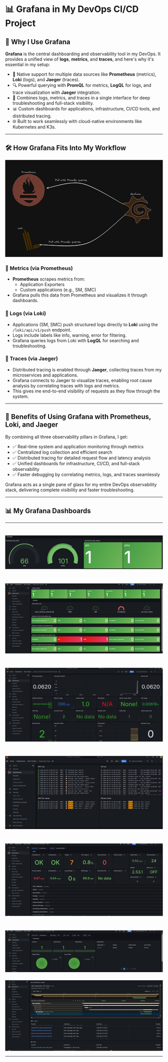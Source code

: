 # 📊 Grafana in My DevOps CI/CD Project

## 📌 Why I Use Grafana

**Grafana** is the central dashboarding and observability tool in my DevOps. It provides a unified view of **logs**, **metrics**, and **traces**, and here's why it's essential in my setup:

- 🧩 Native support for multiple data sources like **Prometheus** (metrics), **Loki** (logs), and **Jaeger** (traces).
- 🔍 Powerful querying with **PromQL** for metrics, **LogQL** for logs, and trace visualization with **Jaeger** integration.
- 🧠 Combines logs, metrics, and traces in a single interface for deep troubleshooting and full-stack visibility.
- 📊 Custom dashboards for applications, infrastructure, CI/CD tools, and distributed tracing.
- 🌐 Built to work seamlessly with cloud-native environments like Kubernetes and K3s.

---

## 🛠️ How Grafana Fits Into My Workflow

![Grafana Architecture Diagram](/images/grafana.png)

### 🔸 Metrics (via Prometheus)

- **Prometheus** scrapes metrics from:
  - Application Exporters
  - Custom applications (e.g., SM, SMC)
- Grafana pulls this data from Prometheus and visualizes it through dashboards.

### 🔹 Logs (via Loki)

- Applications (SM, SMC) push structured logs directly to **Loki** using the `/loki/api/v1/push` endpoint.
- Logs include labels like info, warning, error for filtering.
- Grafana queries logs from Loki with **LogQL** for searching and troubleshooting.

### 🔸 Traces (via Jaeger)

- Distributed tracing is enabled through **Jaeger**, collecting traces from my microservices and applications.
- Grafana connects to Jaeger to visualize traces, enabling root cause analysis by correlating traces with logs and metrics.
- This gives me end-to-end visibility of requests as they flow through the system.

---

## 🧠 Benefits of Using Grafana with Prometheus, Loki, and Jaeger

By combining all three observability pillars in Grafana, I get:

- ✅ Real-time system and application monitoring through metrics
- ✅ Centralized log collection and efficient search
- ✅ Distributed tracing for detailed request flow and latency analysis
- ✅ Unified dashboards for infrastructure, CI/CD, and full-stack observability
- ✅ Faster debugging by correlating metrics, logs, and traces seamlessly

Grafana acts as a single pane of glass for my entire DevOps observability stack, delivering complete visibility and faster troubleshooting.

---

## 📊 My Grafana Dashboards

---

![Grafana docker dashboard Diagram](/images/grafana_docker.png)  
===  
![Grafana github dashboard Diagram](/images/grafana_github.png)  
===  
![Grafana jenkins dashboard Diagram](/images/grafana_jenkins.png)  
===  
![Grafana logs dashboard Diagram](/images/grafana_logs.png)  
===  
![Grafana prometheus dashboard Diagram](/images/grafana_prometheus.png)  
===  
![Grafana argoCD dashboard Diagram](/images/grafana_argocd.png)  
===  
![Grafana traces dashboard Diagram](/images/grafana_trace.png)

---
